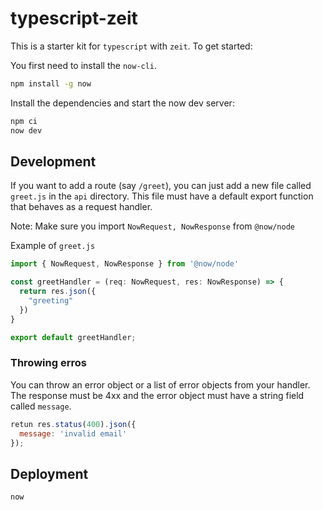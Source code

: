 # typescript-zeit

This is a starter kit for `typescript` with `zeit`. To get started:

You first need to install the `now-cli`.

```bash
npm install -g now
```

Install the dependencies and start the now dev server:

```bash
npm ci
now dev
```

## Development

If you want to add a route (say `/greet`), you can just add a new file called `greet.js` in the `api` directory. This file must have a default export function that behaves as a request handler.

Note: Make sure you import `NowRequest, NowResponse` from `@now/node`

Example of `greet.js`

```typescript
import { NowRequest, NowResponse } from '@now/node'

const greetHandler = (req: NowRequest, res: NowResponse) => {
  return res.json({
    "greeting"
  })
}

export default greetHandler;
```

### Throwing erros

You can throw an error object or a list of error objects from your handler. The response must be 4xx and the error object must have a string field called `message`.

```js
retun res.status(400).json({
  message: 'invalid email'
});
```

## Deployment

```bash
now
```
